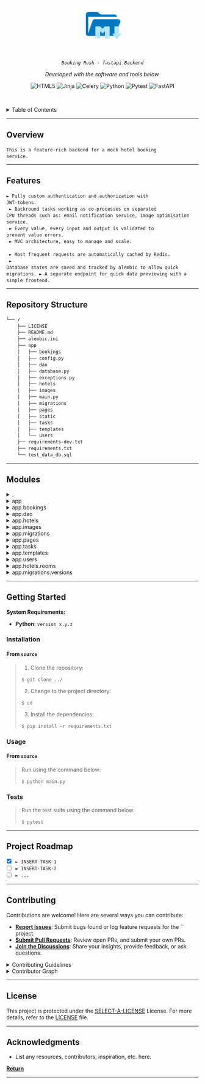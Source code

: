 <p align="center">
  <img src="https://raw.githubusercontent.com/PKief/vscode-material-icon-theme/ec559a9f6bfd399b82bb44393651661b08aaf7ba/icons/folder-markdown-open.svg" width="100" alt="project-logo">
</p>
<p align="center">
    <h1 align="center"></h1>
</p>
<p align="center">
    <em><code>Booking Rush - fastapi Backend</code></em>
</p>
<p align="center">
	<!-- local repository, no metadata badges. -->
<p>
<p align="center">
		<em>Developed with the software and tools below.</em>
</p>
<p align="center">
	<img src="https://img.shields.io/badge/HTML5-E34F26.svg?style=default&logo=HTML5&logoColor=white" alt="HTML5">
	<img src="https://img.shields.io/badge/Jinja-B41717.svg?style=default&logo=Jinja&logoColor=white" alt="Jinja">
	<img src="https://img.shields.io/badge/Celery-37814A.svg?style=default&logo=Celery&logoColor=white" alt="Celery">
	<img src="https://img.shields.io/badge/Python-3776AB.svg?style=default&logo=Python&logoColor=white" alt="Python">
	<img src="https://img.shields.io/badge/Pytest-0A9EDC.svg?style=default&logo=Pytest&logoColor=white" alt="Pytest">
	<img src="https://img.shields.io/badge/FastAPI-009688.svg?style=default&logo=FastAPI&logoColor=white" alt="FastAPI">
</p>

<br><!-- TABLE OF CONTENTS -->
<details>
  <summary>Table of Contents</summary><br>

- [ Overview](#-overview)
- [ Features](#-features)
- [ Repository Structure](#-repository-structure)
- [ Modules](#-modules)
- [ Getting Started](#-getting-started)
  - [ Installation](#-installation)
  - [ Usage](#-usage)
  - [ Tests](#-tests)
- [ Project Roadmap](#-project-roadmap)
- [ Contributing](#-contributing)
- [ License](#-license)
- [ Acknowledgments](#-acknowledgments)
</details>
<hr>

##  Overview

<code>This is a feature-rich backend for a mock hotel booking service.</code>

---

##  Features

<code>► Fully custom authentication and authorization with JWT-tokens. <br>
► Backround tasks working as co-processes on separated CPU threads such as: email notification service, image optimisation service. <br>
► Every value, every input and output is validated to prevent value errors. <br>
► MVC architecture, easy to manage and scale. <br>
► Most frequent requests are automatically cached by Redis. <br>
► Database states are saved and tracked by alembic to allow quick migrations.
► A separate endpoint for quick data previewing with a simple frontend.</code>

---

##  Repository Structure

```sh
└── /
    ├── LICENSE
    ├── README.md
    ├── alembic.ini
    ├── app
    │   ├── bookings
    │   ├── config.py
    │   ├── dao
    │   ├── database.py
    │   ├── exceptions.py
    │   ├── hotels
    │   ├── images
    │   ├── main.py
    │   ├── migrations
    │   ├── pages
    │   ├── static
    │   ├── tasks
    │   ├── templates
    │   └── users
    ├── requirements-dev.txt
    ├── requirements.txt
    └── test_data_db.sql
```

---

##  Modules

<details closed><summary>.</summary>

| File                                                                             | Summary                         |
| ---                                                                              | ---                             |
| [requirements-dev.txt](requirements-dev.txt)                                     | <code>► Dev and testing dependencies: mypy type checker, pytest and such.</code> |
| [requirements.txt](requirements.txt)                                             | <code>► Essential dependencies to run the app.</code> |
| [test_data_db.sql](test_data_db.sql)                                             | <code>► Some test data from travel.yandex.ru to feed into the database.</code> |

</details>

<details closed><summary>app</summary>

| File                               | Summary                         |
| ---                                | ---                             |
| [config.py](app/config.py)         | <code>► Adds all necessary values from the .env file (Paste your own values!)</code> |
| [database.py](app/database.py)     | <code>► All the database logic</code> |
| [exceptions.py](app/exceptions.py) | <code>► A list of custom comprehensible exceptions that server returns if something goes wrong.</code> |
| [main.py](app/main.py)             | <code>► A file to start the app from!</code> |

</details>

<details closed><summary>app.bookings</summary>

| File                                  | Summary                         |
| ---                                   | ---                             |
| [dao.py](app/bookings/dao.py)         | <code>► Database Access Object for the model.</code> |
| [models.py](app/bookings/models.py)   | <code>► SQLAlchemy ORM Model.</code> |
| [router.py](app/bookings/router.py)   | <code>► A list of endpoints.</code> |
| [schemas.py](app/bookings/schemas.py) | <code>► Pydantic schemas to validate everything bookings-related.</code> |

</details>

<details closed><summary>app.dao</summary>

| File                       | Summary                         |
| ---                        | ---                             |
| [base.py](app/dao/base.py) | <code>► Base Database Access Object class.</code> |

</details>

<details closed><summary>app.hotels</summary>

| File                                | Summary                         |
| ---                                 | ---                             |
| [dao.py](app/hotels/dao.py)         | <code>► Database Access Object for the model.</code> |
| [models.py](app/hotels/models.py)   | <code>► SQLAlchemy ORM Model. </code> |
| [router.py](app/hotels/router.py)   | <code>► A list of endpoints.</code> |
| [schemas.py](app/hotels/schemas.py) | <code>► Pydantic schemas to validate everything hotels-related.</code> |

</details>

<details closed><summary>app.images</summary>

| File                              | Summary                         |
| ---                               | ---                             |
| [router.py](app/images/router.py) | <code>► A list of endpoints for uploading images. All images are then optimized by a background celery worker.</code> |

</details>

<details closed><summary>app.migrations</summary>

| File                                            | Summary                         |
| ---                                             | ---                             |
| [env.py](app/migrations/env.py)                 | <code>► Settings file for alembic</code> |
| [script.py.mako](app/migrations/script.py.mako) | <code>► Another alembic-related file. Do not touch this.</code> |

</details>

<details closed><summary>app.pages</summary>

| File                             | Summary                         |
| ---                              | ---                             |
| [router.py](app/pages/router.py) | <code>► A simple frontend endpoint to preview all data in a GET request.</code> |

</details>

<details closed><summary>app.tasks</summary>

| File                                               | Summary                         |
| ---                                                | ---                             |
| [celery.py](app/tasks/celery.py)                   | <code>► </code> |
| [email_templates.py](app/tasks/email_templates.py) | <code>► INSERT-TEXT-HERE</code> |
| [tasks.py](app/tasks/tasks.py)                     | <code>► INSERT-TEXT-HERE</code> |

</details>

<details closed><summary>app.templates</summary>

| File                                     | Summary                         |
| ---                                      | ---                             |
| [hotels.html](app/templates/hotels.html) | <code>► INSERT-TEXT-HERE</code> |

</details>

<details closed><summary>app.users</summary>

| File                                         | Summary                         |
| ---                                          | ---                             |
| [auth.py](app/users/auth.py)                 | <code>► INSERT-TEXT-HERE</code> |
| [dao.py](app/users/dao.py)                   | <code>► INSERT-TEXT-HERE</code> |
| [dependencies.py](app/users/dependencies.py) | <code>► INSERT-TEXT-HERE</code> |
| [models.py](app/users/models.py)             | <code>► INSERT-TEXT-HERE</code> |
| [router.py](app/users/router.py)             | <code>► INSERT-TEXT-HERE</code> |
| [schemas.py](app/users/schemas.py)           | <code>► INSERT-TEXT-HERE</code> |

</details>

<details closed><summary>app.hotels.rooms</summary>

| File                                      | Summary                         |
| ---                                       | ---                             |
| [dao.py](app/hotels/rooms/dao.py)         | <code>► INSERT-TEXT-HERE</code> |
| [models.py](app/hotels/rooms/models.py)   | <code>► INSERT-TEXT-HERE</code> |
| [router.py](app/hotels/rooms/router.py)   | <code>► INSERT-TEXT-HERE</code> |
| [schemas.py](app/hotels/rooms/schemas.py) | <code>► INSERT-TEXT-HERE</code> |

</details>

<details closed><summary>app.migrations.versions</summary>

| File                                                                                       | Summary                         |
| ---                                                                                        | ---                             |
| [374e04a9dc03_.py](app/migrations/versions/374e04a9dc03_.py)                               | <code>► INSERT-TEXT-HERE</code> |
| [ab7be87f4325_first_migration.py](app/migrations/versions/ab7be87f4325_first_migration.py) | <code>► INSERT-TEXT-HERE</code> |

</details>

---

##  Getting Started

**System Requirements:**

* **Python**: `version x.y.z`

###  Installation

<h4>From <code>source</code></h4>

> 1. Clone the  repository:
>
> ```console
> $ git clone ../
> ```
>
> 2. Change to the project directory:
> ```console
> $ cd
> ```
>
> 3. Install the dependencies:
> ```console
> $ pip install -r requirements.txt
> ```

###  Usage

<h4>From <code>source</code></h4>

> Run  using the command below:
> ```console
> $ python main.py
> ```

###  Tests

> Run the test suite using the command below:
> ```console
> $ pytest
> ```

---

##  Project Roadmap

- [X] `► INSERT-TASK-1`
- [ ] `► INSERT-TASK-2`
- [ ] `► ...`

---

##  Contributing

Contributions are welcome! Here are several ways you can contribute:

- **[Report Issues](https://local/FastAPI_service/issues)**: Submit bugs found or log feature requests for the `` project.
- **[Submit Pull Requests](https://local/FastAPI_service/blob/main/CONTRIBUTING.md)**: Review open PRs, and submit your own PRs.
- **[Join the Discussions](https://local/FastAPI_service/discussions)**: Share your insights, provide feedback, or ask questions.

<details closed>
<summary>Contributing Guidelines</summary>

1. **Fork the Repository**: Start by forking the project repository to your local account.
2. **Clone Locally**: Clone the forked repository to your local machine using a git client.
   ```sh
   git clone ../
   ```
3. **Create a New Branch**: Always work on a new branch, giving it a descriptive name.
   ```sh
   git checkout -b new-feature-x
   ```
4. **Make Your Changes**: Develop and test your changes locally.
5. **Commit Your Changes**: Commit with a clear message describing your updates.
   ```sh
   git commit -m 'Implemented new feature x.'
   ```
6. **Push to local**: Push the changes to your forked repository.
   ```sh
   git push origin new-feature-x
   ```
7. **Submit a Pull Request**: Create a PR against the original project repository. Clearly describe the changes and their motivations.
8. **Review**: Once your PR is reviewed and approved, it will be merged into the main branch. Congratulations on your contribution!
</details>

<details closed>
<summary>Contributor Graph</summary>
<br>
<p align="center">
   <a href="https://local{/FastAPI_service/}graphs/contributors">
      <img src="https://contrib.rocks/image?repo=FastAPI_service">
   </a>
</p>
</details>

---

##  License

This project is protected under the [SELECT-A-LICENSE](https://choosealicense.com/licenses) License. For more details, refer to the [LICENSE](https://choosealicense.com/licenses/) file.

---

##  Acknowledgments

- List any resources, contributors, inspiration, etc. here.

[**Return**](#-overview)

---
